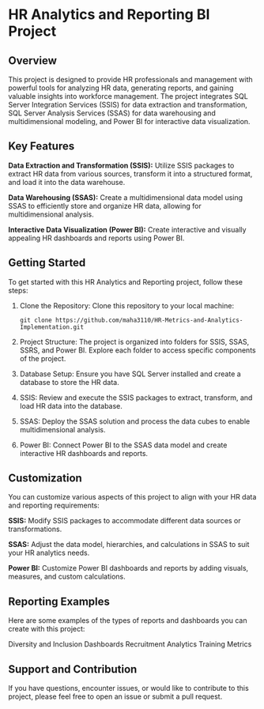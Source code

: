 # HR Analytics and Reporting BI Project
## Overview
This project is designed to provide HR professionals and management with powerful tools for analyzing HR data, generating reports, and gaining valuable insights into workforce management. The project integrates SQL Server Integration Services (SSIS) for data extraction and transformation, SQL Server Analysis Services (SSAS) for data warehousing and multidimensional modeling, and Power BI for interactive data visualization.

## Key Features
**Data Extraction and Transformation (SSIS):** Utilize SSIS packages to extract HR data from various sources, transform it into a structured format, and load it into the data warehouse.

**Data Warehousing (SSAS):** Create a multidimensional data model using SSAS to efficiently store and organize HR data, allowing for multidimensional analysis.

**Interactive Data Visualization (Power BI):** Create interactive and visually appealing HR dashboards and reports using Power BI.

## Getting Started
To get started with this HR Analytics and Reporting project, follow these steps:

1. Clone the Repository: Clone this repository to your local machine:
   ```shell
   git clone https://github.com/maha3110/HR-Metrics-and-Analytics-Implementation.git

2. Project Structure: The project is organized into folders for SSIS, SSAS, SSRS, and Power BI. Explore each folder to access specific components of the project.

3. Database Setup: Ensure you have SQL Server installed and create a database to store the HR data.

4. SSIS: Review and execute the SSIS packages to extract, transform, and load HR data into the database.

5. SSAS: Deploy the SSAS solution and process the data cubes to enable multidimensional analysis.

6. Power BI: Connect Power BI to the SSAS data model and create interactive HR dashboards and reports.

## Customization
You can customize various aspects of this project to align with your HR data and reporting requirements:

**SSIS:** Modify SSIS packages to accommodate different data sources or transformations.

**SSAS:** Adjust the data model, hierarchies, and calculations in SSAS to suit your HR analytics needs.

**Power BI:** Customize Power BI dashboards and reports by adding visuals, measures, and custom calculations.

## Reporting Examples
Here are some examples of the types of reports and dashboards you can create with this project:

Diversity and Inclusion Dashboards
Recruitment Analytics
Training Metrics
## Support and Contribution
If you have questions, encounter issues, or would like to contribute to this project, please feel free to open an issue or submit a pull request.
